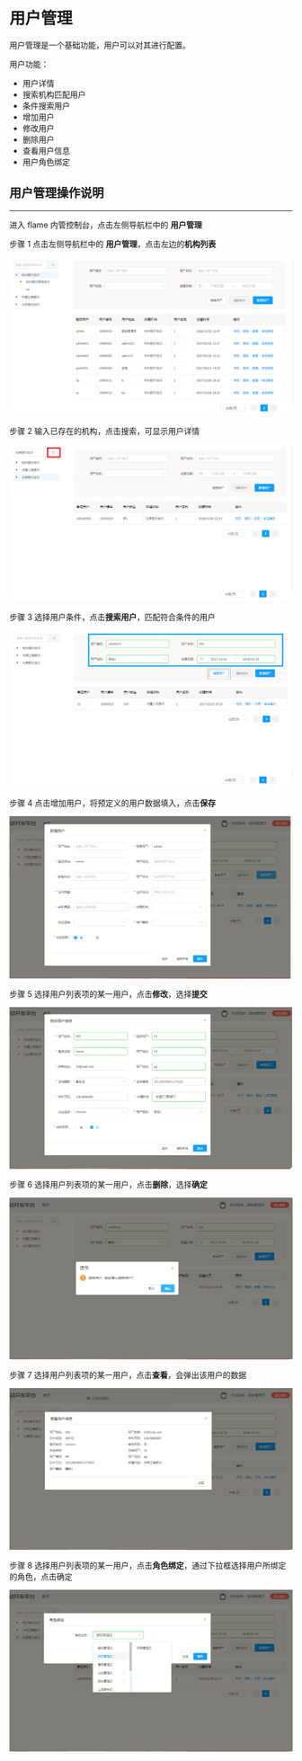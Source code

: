 # 用户管理

用户管理是一个基础功能，用户可以对其进行配置。

用户功能：

* 用户详情
* 搜索机构匹配用户
* 条件搜索用户
* 增加用户
* 修改用户
* 删除用户
* 查看用户信息
* 用户角色绑定

## 用户管理操作说明

---

进入 flame 内管控制台，点击左侧导航栏中的 **用户管理**

步骤 1 点击左侧导航栏中的 **用户管理**，点击左边的**机构列表**

![机构匹配用户详情](./../images/user1.png)

步骤 2 输入已存在的机构，点击搜索，可显示用户详情

![显示用户详情](./../images/user2.png)

步骤 3 选择用户条件，点击**搜索用户**，匹配符合条件的用户

![搜索用户条件](./../images/user3.png)

步骤 4 点击增加用户，将预定义的用户数据填入，点击**保存**

![增加用户](./../images/user4.png)

步骤 5 选择用户列表项的某一用户，点击**修改**，选择**提交**

![修改用户](./../images/user5.png)

步骤 6 选择用户列表项的某一用户，点击**删除**，选择**确定**

![删除用户](./../images/user6.png)

步骤 7 选择用户列表项的某一用户，点击**查看**，会弹出该用户的数据

![查看用户](./../images/user7.png)

步骤 8 选择用户列表项的某一用户，点击**角色绑定**，通过下拉框选择用户所绑定的角色，点击确定

![角色绑定](./../images/user8.png)